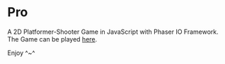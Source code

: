 # Pro
A 2D Platformer-Shooter Game in JavaScript with Phaser IO Framework.
The Game can be played [here](https://frostbyteger.github.io/projects/pro/pro.html).

Enjoy ^~^

